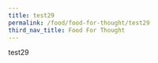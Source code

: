```yaml
---
title: test29
permalink: /food/food-for-thought/test29
third_nav_title: Food For Thought
---
```

test29
